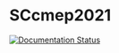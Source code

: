 # SCcmep2021

[![Documentation Status](https://readthedocs.org/projects/sccmep2021/badge/?version=latest)](https://sccmep2021.readthedocs.io/en/latest/?badge=latest)